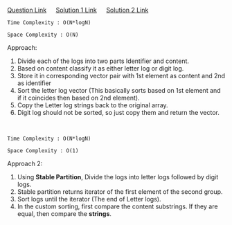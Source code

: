 [Question Link](https://leetcode.com/problems/reorder-data-in-log-files/)  &emsp; [Solution 1 Link](https://github.com/yvrakesh/Leetcode/blob/main/code-0501-to-0999/0937-Reorder-Data-In-Log-Files/sol1.cpp) &emsp; [Solution 2 Link](https://github.com/yvrakesh/Leetcode/blob/main/code-0501-to-0999/0937-Reorder-Data-In-Log-Files/sol2.cpp)

    Time Complexity : O(N*logN)

    Space Complexity : O(N)

Approach:
1. Divide each of the logs into two parts Identifier and content.
2. Based on content classify it as either letter log or digit log.
3. Store it in corresponding vector pair with 1st element as content and 2nd as identifier 
4. Sort the letter log vector (This basically sorts based on 1st element and if it coincides then based on 2nd element).
5. Copy the Letter log strings back to the original array.
6. Digit log should not be sorted, so just copy them and return the vector.

<br>

    Time Complexity : O(N*logN)

    Space Complexity : O(1)

Approach 2:

1. Using <b>Stable Partition</b>, Divide the logs into letter logs followed by digit logs.
2. Stable partition returns iterator of the first element of the second group.
3. Sort logs until the iterator (The end of Letter logs).
4. In the custom sorting, first compare the content substrings. If they are equal, then compare the <b>strings</b>.